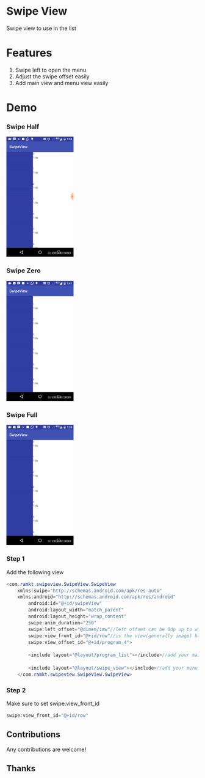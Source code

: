 # Swipe View
Swipe view to use in the list

# Features
1. Swipe left to open the menu
2. Adjust the swipe offset easily
3. Add main view and menu view easily

# Demo

### Swipe Half
<img src="https://github.com/RamThirupathy/Swipeview/blob/master/swipeview.gif" width="35%"> 

### Swipe Zero
<img src="https://github.com/RamThirupathy/Swipeview/blob/master/swipeview1.gif" width="35%"> 

### Swipe Full
<img src="https://github.com/RamThirupathy/Swipeview/blob/master/swipeview2.gif" width="35%"> 

### Step 1
Add the following view
```java
<com.ramkt.swipeview.SwipeView.SwipeView
    xmlns:swipe="http://schemas.android.com/apk/res-auto"
    xmlns:android="http://schemas.android.com/apk/res/android"
        android:id="@+id/swipeView"
        android:layout_width="match_parent"
        android:layout_height="wrap_content"
        swipe:anim_duration="250"
        swipe:left_offset="@dimen/imw"//left offset can be 0dp up to width of view(assigned to view_front_id attribute)
        swipe:view_front_id="@+id/row"//is the view(generally image) has to position in left
        swipe:view_offset_id="@+id/program_4">

        <include layout="@layout/program_list"></include>//add your main layout

        <include layout="@layout/swipe_view"></include>//add your menu layout
    </com.ramkt.swipeview.SwipeView.SwipeView>
```
### Step 2
Make sure to set swipe:view_front_id
```java
swipe:view_front_id="@+id/row"
```

Contributions
-------

Any contributions are welcome!

Thanks
-------
